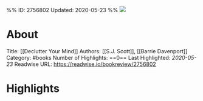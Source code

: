 %%
ID: 2756802
Updated: 2020-05-23
%%
![](https://images-na.ssl-images-amazon.com/images/I/41KsLkBbR9L._SL500_.jpg)

# About
Title: [[Declutter Your Mind]]
Authors: [[S.J. Scott]], [[Barrie Davenport]]
Category: #books
Number of Highlights: ==0==
Last Highlighted: *2020-05-23*
Readwise URL: https://readwise.io/bookreview/2756802

# Highlights 